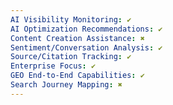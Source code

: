 ```yaml
---
AI Visibility Monitoring: ✔
AI Optimization Recommendations: ✔
Content Creation Assistance: ✖
Sentiment/Conversation Analysis: ✔
Source/Citation Tracking: ✔
Enterprise Focus: ✔
GEO End-to-End Capabilities: ✔
Search Journey Mapping: ✖
---
```

